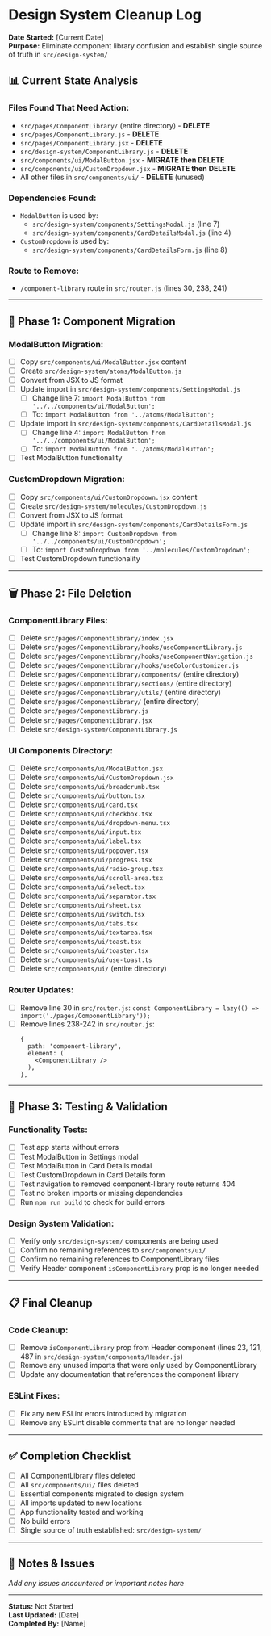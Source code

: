 # Design System Cleanup Log

**Date Started:** [Current Date]  
**Purpose:** Eliminate component library confusion and establish single source of truth in `src/design-system/`

## 📊 Current State Analysis

### Files Found That Need Action:
- `src/pages/ComponentLibrary/` (entire directory) - **DELETE**
- `src/pages/ComponentLibrary.js` - **DELETE**  
- `src/pages/ComponentLibrary.jsx` - **DELETE**
- `src/design-system/ComponentLibrary.js` - **DELETE**
- `src/components/ui/ModalButton.jsx` - **MIGRATE then DELETE**
- `src/components/ui/CustomDropdown.jsx` - **MIGRATE then DELETE**
- All other files in `src/components/ui/` - **DELETE** (unused)

### Dependencies Found:
- `ModalButton` is used by:
  - `src/design-system/components/SettingsModal.js` (line 7)
  - `src/design-system/components/CardDetailsModal.js` (line 4)
- `CustomDropdown` is used by:
  - `src/design-system/components/CardDetailsForm.js` (line 8)

### Route to Remove:
- `/component-library` route in `src/router.js` (lines 30, 238, 241)

---

## 🔄 Phase 1: Component Migration

### ModalButton Migration:
- [ ] Copy `src/components/ui/ModalButton.jsx` content
- [ ] Create `src/design-system/atoms/ModalButton.js`
- [ ] Convert from JSX to JS format
- [ ] Update import in `src/design-system/components/SettingsModal.js`
  - [ ] Change line 7: `import ModalButton from '../../components/ui/ModalButton';`
  - [ ] To: `import ModalButton from '../atoms/ModalButton';`
- [ ] Update import in `src/design-system/components/CardDetailsModal.js`
  - [ ] Change line 4: `import ModalButton from '../../components/ui/ModalButton';`
  - [ ] To: `import ModalButton from '../atoms/ModalButton';`
- [ ] Test ModalButton functionality

### CustomDropdown Migration:
- [ ] Copy `src/components/ui/CustomDropdown.jsx` content
- [ ] Create `src/design-system/molecules/CustomDropdown.js`
- [ ] Convert from JSX to JS format
- [ ] Update import in `src/design-system/components/CardDetailsForm.js`
  - [ ] Change line 8: `import CustomDropdown from '../../components/ui/CustomDropdown';`
  - [ ] To: `import CustomDropdown from '../molecules/CustomDropdown';`
- [ ] Test CustomDropdown functionality

---

## 🗑️ Phase 2: File Deletion

### ComponentLibrary Files:
- [ ] Delete `src/pages/ComponentLibrary/index.jsx`
- [ ] Delete `src/pages/ComponentLibrary/hooks/useComponentLibrary.js`
- [ ] Delete `src/pages/ComponentLibrary/hooks/useComponentNavigation.js`
- [ ] Delete `src/pages/ComponentLibrary/hooks/useColorCustomizer.js`
- [ ] Delete `src/pages/ComponentLibrary/components/` (entire directory)
- [ ] Delete `src/pages/ComponentLibrary/sections/` (entire directory)
- [ ] Delete `src/pages/ComponentLibrary/utils/` (entire directory)
- [ ] Delete `src/pages/ComponentLibrary/` (entire directory)
- [ ] Delete `src/pages/ComponentLibrary.js`
- [ ] Delete `src/pages/ComponentLibrary.jsx`
- [ ] Delete `src/design-system/ComponentLibrary.js`

### UI Components Directory:
- [ ] Delete `src/components/ui/ModalButton.jsx`
- [ ] Delete `src/components/ui/CustomDropdown.jsx`
- [ ] Delete `src/components/ui/breadcrumb.tsx`
- [ ] Delete `src/components/ui/button.tsx`
- [ ] Delete `src/components/ui/card.tsx`
- [ ] Delete `src/components/ui/checkbox.tsx`
- [ ] Delete `src/components/ui/dropdown-menu.tsx`
- [ ] Delete `src/components/ui/input.tsx`
- [ ] Delete `src/components/ui/label.tsx`
- [ ] Delete `src/components/ui/popover.tsx`
- [ ] Delete `src/components/ui/progress.tsx`
- [ ] Delete `src/components/ui/radio-group.tsx`
- [ ] Delete `src/components/ui/scroll-area.tsx`
- [ ] Delete `src/components/ui/select.tsx`
- [ ] Delete `src/components/ui/separator.tsx`
- [ ] Delete `src/components/ui/sheet.tsx`
- [ ] Delete `src/components/ui/switch.tsx`
- [ ] Delete `src/components/ui/tabs.tsx`
- [ ] Delete `src/components/ui/textarea.tsx`
- [ ] Delete `src/components/ui/toast.tsx`
- [ ] Delete `src/components/ui/toaster.tsx`
- [ ] Delete `src/components/ui/use-toast.ts`
- [ ] Delete `src/components/ui/` (entire directory)

### Router Updates:
- [ ] Remove line 30 in `src/router.js`: `const ComponentLibrary = lazy(() => import('./pages/ComponentLibrary'));`
- [ ] Remove lines 238-242 in `src/router.js`:
  ```
  {
    path: 'component-library',
    element: (
      <ComponentLibrary />
    ),
  },
  ```

---

## 🧪 Phase 3: Testing & Validation

### Functionality Tests:
- [ ] Test app starts without errors
- [ ] Test ModalButton in Settings modal
- [ ] Test ModalButton in Card Details modal  
- [ ] Test CustomDropdown in Card Details form
- [ ] Test navigation to removed component-library route returns 404
- [ ] Test no broken imports or missing dependencies
- [ ] Run `npm run build` to check for build errors

### Design System Validation:
- [ ] Verify only `src/design-system/` components are being used
- [ ] Confirm no remaining references to `src/components/ui/`
- [ ] Confirm no remaining references to ComponentLibrary files
- [ ] Verify Header component `isComponentLibrary` prop is no longer needed

---

## 📋 Final Cleanup

### Code Cleanup:
- [ ] Remove `isComponentLibrary` prop from Header component (lines 23, 121, 487 in `src/design-system/components/Header.js`)
- [ ] Remove any unused imports that were only used by ComponentLibrary
- [ ] Update any documentation that references the component library

### ESLint Fixes:
- [ ] Fix any new ESLint errors introduced by migration
- [ ] Remove any ESLint disable comments that are no longer needed

---

## ✅ Completion Checklist

- [ ] All ComponentLibrary files deleted
- [ ] All `src/components/ui/` files deleted  
- [ ] Essential components migrated to design system
- [ ] All imports updated to new locations
- [ ] App functionality tested and working
- [ ] No build errors
- [ ] Single source of truth established: `src/design-system/`

---

## 📝 Notes & Issues

*Add any issues encountered or important notes here*

---

**Status:** Not Started  
**Last Updated:** [Date]  
**Completed By:** [Name] 